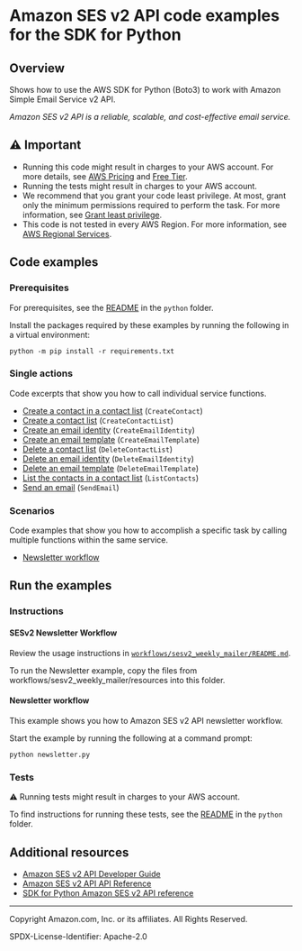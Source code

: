 # Amazon SES v2 API code examples for the SDK for Python

## Overview

Shows how to use the AWS SDK for Python (Boto3) to work with Amazon Simple Email Service v2 API.

<!--custom.overview.start-->
<!--custom.overview.end-->

_Amazon SES v2 API is a reliable, scalable, and cost-effective email service._

## ⚠ Important

* Running this code might result in charges to your AWS account. For more details, see [AWS Pricing](https://aws.amazon.com/pricing/) and [Free Tier](https://aws.amazon.com/free/).
* Running the tests might result in charges to your AWS account.
* We recommend that you grant your code least privilege. At most, grant only the minimum permissions required to perform the task. For more information, see [Grant least privilege](https://docs.aws.amazon.com/IAM/latest/UserGuide/best-practices.html#grant-least-privilege).
* This code is not tested in every AWS Region. For more information, see [AWS Regional Services](https://aws.amazon.com/about-aws/global-infrastructure/regional-product-services).

<!--custom.important.start-->
<!--custom.important.end-->

## Code examples

### Prerequisites

For prerequisites, see the [README](../../README.md#Prerequisites) in the `python` folder.

Install the packages required by these examples by running the following in a virtual environment:

```
python -m pip install -r requirements.txt
```

<!--custom.prerequisites.start-->
<!--custom.prerequisites.end-->

### Single actions

Code excerpts that show you how to call individual service functions.

- [Create a contact in a contact list](newsletter.py#L155) (`CreateContact`)
- [Create a contact list](newsletter.py#L105) (`CreateContactList`)
- [Create an email identity](newsletter.py#L92) (`CreateEmailIdentity`)
- [Create an email template](newsletter.py#L118) (`CreateEmailTemplate`)
- [Delete a  contact list](newsletter.py#L258) (`DeleteContactList`)
- [Delete an email identity](newsletter.py#L286) (`DeleteEmailIdentity`)
- [Delete an email template](newsletter.py#L271) (`DeleteEmailTemplate`)
- [List the contacts in a contact list](newsletter.py#L198) (`ListContacts`)
- [Send an email](newsletter.py#L164) (`SendEmail`)

### Scenarios

Code examples that show you how to accomplish a specific task by calling multiple
functions within the same service.

- [Newsletter workflow](newsletter.py)


<!--custom.examples.start-->
<!--custom.examples.end-->

## Run the examples

### Instructions


<!--custom.instructions.start-->

#### SESv2 Newsletter Workflow

Review the usage instructions in [`workflows/sesv2_weekly_mailer/README.md`](../../../workflows/sesv2_weekly_mailer/README.md).

To run the Newsletter example, copy the files from workflows/sesv2_weekly_mailer/resources into this folder.

<!--custom.instructions.end-->



#### Newsletter workflow

This example shows you how to Amazon SES v2 API newsletter workflow.


<!--custom.scenario_prereqs.sesv2_NewsletterWorkflow.start-->
<!--custom.scenario_prereqs.sesv2_NewsletterWorkflow.end-->

Start the example by running the following at a command prompt:

```
python newsletter.py
```


<!--custom.scenarios.sesv2_NewsletterWorkflow.start-->
<!--custom.scenarios.sesv2_NewsletterWorkflow.end-->

### Tests

⚠ Running tests might result in charges to your AWS account.


To find instructions for running these tests, see the [README](../../README.md#Tests)
in the `python` folder.



<!--custom.tests.start-->
<!--custom.tests.end-->

## Additional resources

- [Amazon SES v2 API Developer Guide](https://docs.aws.amazon.com/ses/latest/dg/Welcome.html)
- [Amazon SES v2 API API Reference](https://docs.aws.amazon.com/ses/latest/APIReference-V2/Welcome.html)
- [SDK for Python Amazon SES v2 API reference](https://boto3.amazonaws.com/v1/documentation/api/latest/reference/services/sesv2.html)

<!--custom.resources.start-->
<!--custom.resources.end-->

---

Copyright Amazon.com, Inc. or its affiliates. All Rights Reserved.

SPDX-License-Identifier: Apache-2.0
